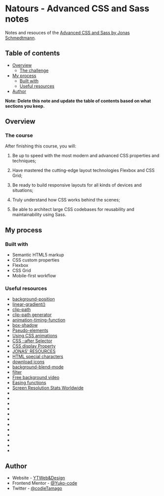 # Natours - Advanced CSS and Sass notes

Notes and resouces of the [Advanced CSS and Sass by Jonas Schmedtmann](https://www.udemy.com/).

## Table of contents

- [Overview](#overview)
  - [The challenge](#the-challenge)
- [My process](#my-process)
  - [Built with](#built-with)
  - [Useful resources](#useful-resources)
- [Author](#author)

**Note: Delete this note and update the table of contents based on what sections you keep.**

## Overview

### The course

After finishing this course, you will:

1) Be up to speed with the most modern and advanced CSS properties and techniques;

2) Have mastered the cutting-edge layout technologies Flexbox and CSS Grid;

3) Be ready to build responsive layouts for all kinds of devices and situations;

4) Truly understand how CSS works behind the scenes;

5) Be able to architect large CSS codebases for reusability and maintainability using Sass.



## My process

### Built with

- Semantic HTML5 markup
- CSS custom properties
- Flexbox
- CSS Grid
- Mobile-first workflow

### Useful resources

- [background-position](https://developer.mozilla.org/en-US/docs/Web/CSS/background-position)
- [linear-gradient()](https://developer.mozilla.org/en-US/docs/Web/CSS/gradient/linear-gradient())
- [clip-path](https://developer.mozilla.org/en-US/docs/Web/CSS/clip-path)
- [clip-path generator](https://bennettfeely.com/clippy/)
- [animation-timing-function](https://developer.mozilla.org/en-US/docs/Web/CSS/animation-timing-function)
- [box-shadow](https://developer.mozilla.org/en-US/docs/Web/CSS/box-shadow)
- [Pseudo-elements](https://developer.mozilla.org/en-US/docs/Web/CSS/Pseudo-elements)
- [Using CSS animations](https://developer.mozilla.org/en-US/docs/Web/CSS/CSS_Animations/Using_CSS_animations)
- [CSS ::after Selector](https://www.w3schools.com/cssref/sel_after.asp)
- [CSS display Property](https://www.w3schools.com/cssref/pr_class_display.asp)
- [JONAS' RESOURCES](https://codingheroes.io/resources/)
- [HTML special characters](https://css-tricks.com/snippets/html/glyphs/)
- [download icons](https://linea.io/)
- [background-blend-mode](https://developer.mozilla.org/en-US/docs/Web/CSS/background-blend-mode)
- [filter](https://developer.mozilla.org/en-US/docs/Web/CSS/filter)
- [Free background video](https://coverr.co/)
- [Easing functions](https://easings.net/)
- [Screen Resolution Stats Worldwide](https://gs.statcounter.com/screen-resolution-stats)
- []()
- []()
- []()
- []()
- []()
- []()
- []()
- []()
- []()
- []()
- []()
- []()





## Author

- Website - [YTWeb&Design](https://ytwebxdesign.com/)
- Frontend Mentor - [@Yuko-code](https://www.frontendmentor.io/profile/Yuko-code)
- Twitter - [@codieTamago](https://www.twitter.com/codieTamago)